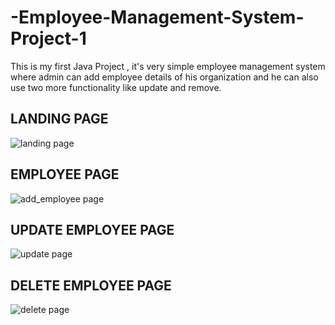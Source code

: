 # -Employee-Management-System-Project-1
This is my first Java Project , it's very simple employee management system where admin can add employee details of his organization and he can also use two more functionality  like update and remove.


## LANDING PAGE

![landing page](https://user-images.githubusercontent.com/105967008/222145588-faabe481-5664-4532-9b81-20b95a9c00a9.png)


## EMPLOYEE PAGE

![add_employee page](https://user-images.githubusercontent.com/105967008/222145710-0bafb522-9745-4732-adce-a02be457cf16.png)



## UPDATE EMPLOYEE PAGE

![update page](https://user-images.githubusercontent.com/105967008/222145789-96335290-3165-4ed9-9f94-5be956bc4593.png)



## DELETE EMPLOYEE PAGE

![delete page](https://user-images.githubusercontent.com/105967008/222145903-31a3334a-2150-4a89-a733-d2b79681e3aa.png)
